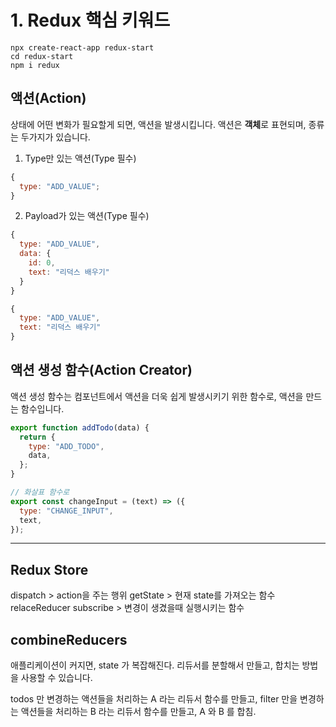 # 1. Redux 핵심 키워드

```
npx create-react-app redux-start
cd redux-start
npm i redux
```

## 액션(Action)

상태에 어떤 변화가 필요할게 되면, 액션을 발생시킵니다. 액션은 **객체**로 표현되며, 종류는 두가지가 있습니다.

1. Type만 있는 액션(Type 필수)

```javascript
{
  type: "ADD_VALUE";
}
```

2. Payload가 있는 액션(Type 필수)

```javascript
{
  type: "ADD_VALUE",
  data: {
    id: 0,
    text: "리덕스 배우기"
  }
}
```

```javascript
{
  type: "ADD_VALUE",
  text: "리덕스 배우기"
}
```

## 액션 생성 함수(Action Creator)

액션 생성 함수는 컴포넌트에서 액션을 더욱 쉽게 발생시키기 위한 함수로, 액션을 만드는 함수입니다.

```javascript
export function addTodo(data) {
  return {
    type: "ADD_TODO",
    data,
  };
}

// 화살표 함수로
export const changeInput = (text) => ({
  type: "CHANGE_INPUT",
  text,
});
```

---

## Redux Store

dispatch > action을 주는 행위
getState > 현재 state를 가져오는 함수
relaceReducer
subscribe > 변경이 생겼을때 실행시키는 함수

## combineReducers

애플리케이션이 커지면, state 가 복잡해진다.
리듀서를 분할해서 만들고, 합치는 방법을 사용할 수 있습니다.

todos 만 변경하는 액션들을 처리하는 A 라는 리듀서 함수를 만들고,
filter 만을 변경하는 액션들을 처리하는 B 라는 리듀서 함수를 만들고,
A 와 B 를 합침.
